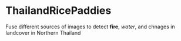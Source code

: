 # ThailandRicePaddies
Fuse different sources of images to detect **fire**, _water_, and chnages in landcover in Northern Thailand
